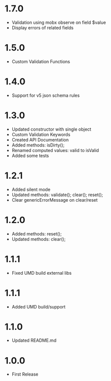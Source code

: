 # 1.7.0

* Validation using mobx observe on field $value
* Display errors of related fields

# 1.5.0

* Custom Validation Functions

# 1.4.0

* Support for v5 json schema rules

# 1.3.0

* Updated constructor with single object
* Custom Validation Keywords
* Created API Documentation
* Added methods: isDirty();
* Renamed computed values: valid to isValid
* Added some tests

# 1.2.1

* Added silent mode
* Updated methods: validate(); clear(); reset();
* Clear genericErrorMessage on clear/reset

# 1.2.0

* Added methods: reset();
* Updated methods: clear();

# 1.1.1

* Fixed UMD build external libs

# 1.1.1

* Added UMD build/support

# 1.1.0

* Updated README.md

# 1.0.0

* First Release
